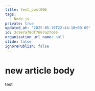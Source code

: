 ```yaml
---
title: test_post006
tags:
  - Node.js
private: true
updated_at: '2025-05-19T22:44:10+09:00'
id: 3c9e7a78df7667a27c66
organization_url_name: null
slide: false
ignorePublish: false
---
```

# new article body
test
